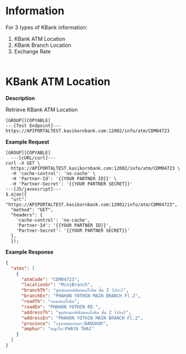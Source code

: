 ﻿# **Information**

For 3 types of KBank information:

1. KBank ATM Location
2. KBank Branch Location
3. Exchange Rate
   <br />
   <br />

# KBank ATM Location

**Description**

Retrieve KBank ATM Location

```
[GROUP][COPYABLE]
---[Test Endpoint]---
https://APIPORTALTEST.kasikornbank.com:12002/info/atm/CDM04723
```

**Example Request**

```
[GROUP][COPYABLE]
  ---[cURL/curl]---
curl -X GET \
  https://APIPORTALTEST.kasikornbank.com:12002/info/atm/CDM04723 \
  -H 'cache-control': 'no-cache' \
  -H 'Partner-Id': '{{YOUR PARTNER ID}}' \
  -H 'Partner-Secret': '{{YOUR PARTNER SECRET}}'
---[JS/javascript]---
$.ajax({
  "url": "https://APIPORTALTEST.kasikornbank.com:12002/info/atm/CDM04723",
  "method": "GET",
  "headers": {
    'cache-control': 'no-cache',
    'Partner-Id': '{{YOUR PARTNER ID}}',
    'Partner-Secret': '{{YOUR PARTNER SECRET}}'
  },
  });
```

**Example Response**

```json
{
  "atms": [
    {
      "atmCode": "CDM04723",
      "locationGr": "MiniBranch",
      "branchTh": "ศูนย์แพลทตินั่มพหลโยธิน ชั้น 2 (ฝาก)",
      "branchEn": "PHAHON YOTHIN MAIN BRANCH Fl.2",
      "roadTh": "ถนนพหลโยธิน",
      "roadEn": "PHAHON YOTHIN RD.",
      "addressTh": "ศูนย์แพลทตินั่มพหลโยธิน ชั้น 2 (ฝาก)",
      "addressEn": "PHAHON YOTHIN MAIN BRANCH Fl.2",
      "province": "กรุงเทพมหานคร:BANGKOK",
      "amphur": "พญาไท:PHAYA THAI"
    }
  ]
}
```

